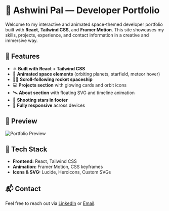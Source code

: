 # 🚀 Ashwini Pal — Developer Portfolio

Welcome to my interactive and animated space-themed developer portfolio built with **React**, **Tailwind CSS**, and **Framer Motion**. This site showcases my skills, projects, experience, and contact information in a creative and immersive way.

## 🌌 Features

- ⚛️ **Built with React + Tailwind CSS**
- 🌠 **Animated space elements** (orbiting planets, starfield, meteor hover)
- 🧑‍🚀 **Scroll-following rocket spaceship**
- 💻 **Projects section** with glowing cards and orbit icons
- 🛰️ **About section** with floating SVG and timeline animation
- 🌠 **Shooting stars in footer**
- 📱 **Fully responsive** across devices

## 📸 Preview

![Portfolio Preview](./assets/preview.png) <!-- You can add your screenshot path here -->

## 🚀 Tech Stack

- **Frontend:** React, Tailwind CSS
- **Animation:** Framer Motion, CSS keyframes
- **Icons & SVG:** Lucide, Heroicons, Custom SVGs

## 📬 Contact

Feel free to reach out via [LinkedIn](https://www.linkedin.com/in/ashwinipal) or [Email](mailto:palashwini2@gmail.com).

